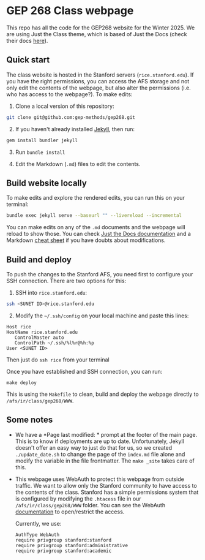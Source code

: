 # GEP 268 Class webpage

This repo has all the code for the GEP268 website for the Winter 2025. We are
using Just the Class theme, which is based of Just the Docs (check their docs
[here][1]).

## Quick start

The class website is hosted in the Stanford servers (`rice.stanford.edu`).
If you have the right permissions, you can access the AFS storage and not only
edit the contents of the webpage, but also alter the permissions (i.e. who has
access to the webpage?). To make edits: 

 1. Clone a local version of this repository: 
 ```bash
 git clone git@github.com:gep-methods/gep268.git
 ```

 2. If you haven't already installed [Jekyll][2], then run:
 ```bash
 gem install bundler jekyll
 ```

 3. Run `bundle install`

 4. Edit the Markdown (`.md`) files to edit the contents.

## Build website locally 

To make edits and explore the rendered edits, you can run this on your
terminal:

```bash
bundle exec jekyll serve --baseurl "" --livereload --incremental
```

You can make edits on any of the `.md` documents and the webpage will reload
to show those. You can check [Just the Docs documentation][2] and a Markdown
[cheat sheet][3] if you have doubts about modifications. 


## Build and deploy

To push the changes to the Stanford AFS, you need first to configure your SSH
connection. There are two options for this: 

 1. SSH into `rice.stanford.edu`:
 
 ```bash
 ssh <SUNET ID>@rice.stanford.edu
 ```

 2. Modify the `~/.ssh/config` on your local machine and paste this lines:
 ```
 Host rice
 HostName rice.stanford.edu
    ControlMaster auto
    ControlPath ~/.ssh/%l%r@%h:%p
 User <SUNET ID>
 ```

 Then just do `ssh rice` from your terminal

Once you have established and SSH connection, you can run: 

  ```
  make deploy
  ```

  This is using the `Makefile` to clean, build and deploy the webpage directly to
  `/afs/ir/class/gep268/WWW`. 


## Some notes

 - We have a *Page last modified: * prompt at the footer of the main page. This
   is to know if deployments are up to date. Unfortunately, Jekyll doesn't
   offer an easy way to just do that for us, so we created `./update_date.sh`
   to change the page of the `index.md` file alone and modify the variable in
   the file frontmatter. The `make _site` takes care of this. 

 - This webpage uses WebAuth to protect this webpage from outside traffic. We
   want to allow only the Stanford community to have access to the contents of
   the class. Stanford has a simple permissions system that is configured by
   modifying the `.htacess` file in our `/afs/ir/class/gep268/WWW` folder. You
   can see the WebAuth [documentation][4] to open/restrict the access.

   Currently, we use: 
   ```
   AuthType WebAuth
   require privgroup stanford:stanford
   require privgroup stanford:administrative
   require privgroup stanford:academic
   ```

[1]: https://just-the-docs.com/
[2]: https://just-the-docs.com/
[3]: https://github.com/adam-p/markdown-here/wiki/Markdown-Cheatsheet
[4]: https://uit.stanford.edu/service/web/centralhosting/webauth/unix

